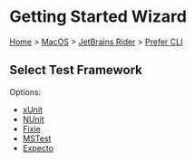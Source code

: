 # Getting Started Wizard

[Home](/docs/wiz/readme.md) > [MacOS](MacOS.md) > [JetBrains Rider](MacOS_Rider.md) > [Prefer CLI](MacOS_Rider_Cli.md)

## Select Test Framework

Options:
 * [xUnit](MacOS_Rider_Cli_xUnit.md)
 * [NUnit](MacOS_Rider_Cli_NUnit.md)
 * [Fixie](MacOS_Rider_Cli_Fixie.md)
 * [MSTest](MacOS_Rider_Cli_MSTest.md)
 * [Expecto](MacOS_Rider_Cli_Expecto.md)
